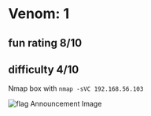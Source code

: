 # Venom: 1

## fun rating 8/10
## difficulty 4/10

Nmap box with 
```nmap -sVC 192.168.56.103```

![flag Announcement Image](https://github.com/Infinit3i/CTF-Writeups-from-Infinit3i/blob/26b30ae59f711928ee3a0bf4900abaf3ac5e4fb9/Vulnhub/VulnOSv2/VulnOSv2%20Images/1.png)
